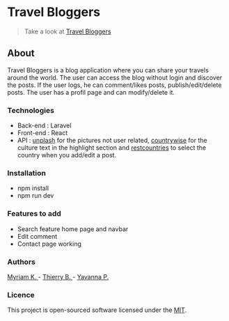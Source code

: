 # Travel Bloggers 
> Take a look at [Travel Bloggers](https://vanyl.github.io/travelBloggers-frontend/)

## About
Travel Bloggers is a blog application where you can share your travels around the world.
The user can access the blog without login and discover the posts.
If the user logs, he can comment/likes posts, publish/edit/delete posts. The user has a profil page and can modify/delete it.


### Technologies
- Back-end : Laravel
- Front-end : React
- API : [unplash](https://unsplash.com/) for the pictures not user related, [countrywise](https://countrywise.io/) for the culture text in the highlight section and [restcountries](https://restcountries.com/v3.1/all) to select the country when you add/edit a post.

### Installation
- npm install
- npm run dev

### Features to add
- Search feature home page and navbar
- Edit comment
- Contact page working

### Authors
[Myriam K. ](https://github.com/Myriiam) - [Thierry B. ](https://github.com/ThierryBilla) - [Yavanna P.](https://github.com/Vanyl)

### Licence
This project is open-sourced software licensed under the [MIT](https://opensource.org/license/MIT).
